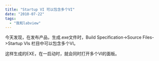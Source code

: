 ```yaml
---
title: "Startup VI 可以包含多个VI"
date: "2010-07-22"
tags: 
  - "我和labview"
---
```


今天发现，在发布产品，生成.exe文件时，Build Specification->Source Files->Startup VIs 栏目中可以包含多个VI。

这样生成的EXE，在一启动时，就会同时打开多个VI的面板。
